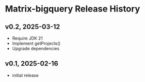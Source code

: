 # Matrix-bigquery Release History

## v0.2, 2025-03-12
- Require JDK 21
- Implement getProjects()
- Upgrade dependencies

## v0.1, 2025-02-16
- initial release